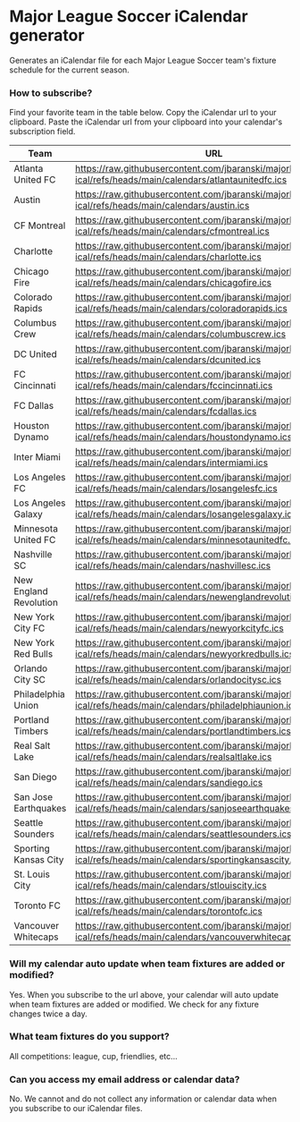 # Major League Soccer iCalendar generator
Generates an iCalendar file for each Major League Soccer team's fixture schedule for the current season.


### How to subscribe?
Find your favorite team in the table below. Copy the iCalendar url to your clipboard. Paste the iCalendar url from your clipboard into your calendar's subscription field.

| Team | URL |
| -------------- | --------- |
| Atlanta United FC | https://raw.githubusercontent.com/jbaranski/majorleaguesoccer-ical/refs/heads/main/calendars/atlantaunitedfc.ics |
| Austin | https://raw.githubusercontent.com/jbaranski/majorleaguesoccer-ical/refs/heads/main/calendars/austin.ics |
| CF Montreal | https://raw.githubusercontent.com/jbaranski/majorleaguesoccer-ical/refs/heads/main/calendars/cfmontreal.ics |
| Charlotte | https://raw.githubusercontent.com/jbaranski/majorleaguesoccer-ical/refs/heads/main/calendars/charlotte.ics |
| Chicago Fire | https://raw.githubusercontent.com/jbaranski/majorleaguesoccer-ical/refs/heads/main/calendars/chicagofire.ics |
| Colorado Rapids | https://raw.githubusercontent.com/jbaranski/majorleaguesoccer-ical/refs/heads/main/calendars/coloradorapids.ics |
| Columbus Crew | https://raw.githubusercontent.com/jbaranski/majorleaguesoccer-ical/refs/heads/main/calendars/columbuscrew.ics |
| DC United | https://raw.githubusercontent.com/jbaranski/majorleaguesoccer-ical/refs/heads/main/calendars/dcunited.ics |
| FC Cincinnati | https://raw.githubusercontent.com/jbaranski/majorleaguesoccer-ical/refs/heads/main/calendars/fccincinnati.ics |
| FC Dallas | https://raw.githubusercontent.com/jbaranski/majorleaguesoccer-ical/refs/heads/main/calendars/fcdallas.ics |
| Houston Dynamo | https://raw.githubusercontent.com/jbaranski/majorleaguesoccer-ical/refs/heads/main/calendars/houstondynamo.ics |
| Inter Miami | https://raw.githubusercontent.com/jbaranski/majorleaguesoccer-ical/refs/heads/main/calendars/intermiami.ics |
| Los Angeles FC | https://raw.githubusercontent.com/jbaranski/majorleaguesoccer-ical/refs/heads/main/calendars/losangelesfc.ics |
| Los Angeles Galaxy | https://raw.githubusercontent.com/jbaranski/majorleaguesoccer-ical/refs/heads/main/calendars/losangelesgalaxy.ics |
| Minnesota United FC | https://raw.githubusercontent.com/jbaranski/majorleaguesoccer-ical/refs/heads/main/calendars/minnesotaunitedfc.ics |
| Nashville SC | https://raw.githubusercontent.com/jbaranski/majorleaguesoccer-ical/refs/heads/main/calendars/nashvillesc.ics |
| New England Revolution | https://raw.githubusercontent.com/jbaranski/majorleaguesoccer-ical/refs/heads/main/calendars/newenglandrevolution.ics |
| New York City FC | https://raw.githubusercontent.com/jbaranski/majorleaguesoccer-ical/refs/heads/main/calendars/newyorkcityfc.ics |
| New York Red Bulls | https://raw.githubusercontent.com/jbaranski/majorleaguesoccer-ical/refs/heads/main/calendars/newyorkredbulls.ics |
| Orlando City SC | https://raw.githubusercontent.com/jbaranski/majorleaguesoccer-ical/refs/heads/main/calendars/orlandocitysc.ics |
| Philadelphia Union | https://raw.githubusercontent.com/jbaranski/majorleaguesoccer-ical/refs/heads/main/calendars/philadelphiaunion.ics |
| Portland Timbers | https://raw.githubusercontent.com/jbaranski/majorleaguesoccer-ical/refs/heads/main/calendars/portlandtimbers.ics |
| Real Salt Lake | https://raw.githubusercontent.com/jbaranski/majorleaguesoccer-ical/refs/heads/main/calendars/realsaltlake.ics |
| San Diego | https://raw.githubusercontent.com/jbaranski/majorleaguesoccer-ical/refs/heads/main/calendars/sandiego.ics |
| San Jose Earthquakes | https://raw.githubusercontent.com/jbaranski/majorleaguesoccer-ical/refs/heads/main/calendars/sanjoseearthquakes.ics |
| Seattle Sounders | https://raw.githubusercontent.com/jbaranski/majorleaguesoccer-ical/refs/heads/main/calendars/seattlesounders.ics |
| Sporting Kansas City | https://raw.githubusercontent.com/jbaranski/majorleaguesoccer-ical/refs/heads/main/calendars/sportingkansascity.ics |
| St. Louis City | https://raw.githubusercontent.com/jbaranski/majorleaguesoccer-ical/refs/heads/main/calendars/stlouiscity.ics |
| Toronto FC | https://raw.githubusercontent.com/jbaranski/majorleaguesoccer-ical/refs/heads/main/calendars/torontofc.ics |
| Vancouver Whitecaps | https://raw.githubusercontent.com/jbaranski/majorleaguesoccer-ical/refs/heads/main/calendars/vancouverwhitecaps.ics |


### Will my calendar auto update when team fixtures are added or modified?
Yes. When you subscribe to the url above, your calendar will auto update when team fixtures are added or modified. We check for any fixture changes twice a day.


### What team fixtures do you support?
All competitions: league, cup, friendlies, etc...


### Can you access my email address or calendar data?
No. We cannot and do not collect any information or calendar data when you subscribe to our iCalendar files.